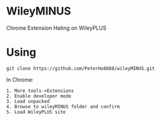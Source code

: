 # WileyMINUS
Chrome Extension Hating on WileyPLUS

# Using
```
git clone https://github.com/PeterHo8888/wileyMINUS.git
```

In Chrome:

```
1. More tools->Extensions
2. Enable developer mode
3. Load unpacked
4. Browse to wileyMINUS folder and confirm
5. Load WileyPLUS site
```
